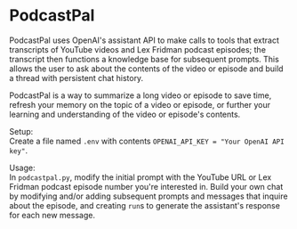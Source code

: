 # PodcastPal

PodcastPal uses OpenAI's assistant API to make calls to tools that extract transcripts of YouTube videos and Lex Fridman 
podcast episodes; the transcript then functions a knowledge base for subsequent prompts. This allows the user to 
ask about the contents of the video or episode and build a thread with persistent chat history.

PodcastPal is a way to summarize a long video or episode to save time, refresh your memory on the topic of a video or episode,
or further your learning and understanding of the video or episode's contents.

Setup:  
Create a file named `.env` with contents `OPENAI_API_KEY = "Your OpenAI API key"`.

Usage:  
In `podcastpal.py`, modify the initial prompt with the YouTube URL or Lex Fridman podcast episode number you're interested in.
Build your own chat by modifying and/or adding subsequent prompts and messages that inquire about the episode,
and creating `run`s to generate the assistant's response for each new message.
